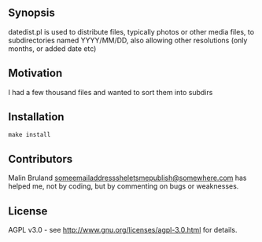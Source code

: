 ## Synopsis

datedist.pl is used to distribute files, typically photos or other media files, to subdirectories named YYYY/MM/DD, also allowing other resolutions (only months, or added date etc)

## Motivation

I had a few thousand files and wanted to sort them into subdirs

## Installation

`make install`

## Contributors

Malin Bruland <someemailaddresssheletsmepublish@somewhere.com> has helped me, not by coding, but by commenting on bugs or weaknesses.

## License

AGPL v3.0 - see http://www.gnu.org/licenses/agpl-3.0.html for details.
